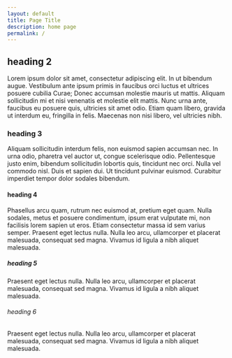 ```yaml
---
layout: default
title: Page Title
description: home page
permalink: /
---
```


## heading 2 ##

Lorem ipsum dolor sit amet, consectetur adipiscing elit. In ut bibendum augue. Vestibulum ante ipsum primis in faucibus orci luctus et ultrices posuere cubilia Curae; Donec accumsan molestie mauris ut mattis. Aliquam sollicitudin mi et nisi venenatis et molestie elit mattis. Nunc urna ante, faucibus eu posuere quis, ultricies sit amet odio. Etiam quam libero, gravida ut interdum eu, fringilla in felis. Maecenas non nisi libero, vel ultricies nibh. 

### heading 3 ###

Aliquam sollicitudin interdum felis, non euismod sapien accumsan nec. In urna odio, pharetra vel auctor ut, congue scelerisque odio. Pellentesque justo enim, bibendum sollicitudin lobortis quis, tincidunt nec orci. Nulla vel commodo nisl. Duis et sapien dui. Ut tincidunt pulvinar euismod. Curabitur imperdiet tempor dolor sodales bibendum. 

#### heading 4 ####

Phasellus arcu quam, rutrum nec euismod at, pretium eget quam. Nulla sodales, metus et posuere condimentum, ipsum erat vulputate mi, non facilisis lorem sapien ut eros. Etiam consectetur massa id sem varius semper. Praesent eget lectus nulla. Nulla leo arcu, ullamcorper et placerat malesuada, consequat sed magna. Vivamus id ligula a nibh aliquet malesuada.

##### heading 5 #####

Praesent eget lectus nulla. Nulla leo arcu, ullamcorper et placerat malesuada, consequat sed magna. Vivamus id ligula a nibh aliquet malesuada.

###### heading 6 ######

Praesent eget lectus nulla. Nulla leo arcu, ullamcorper et placerat malesuada, consequat sed magna. Vivamus id ligula a nibh aliquet malesuada.